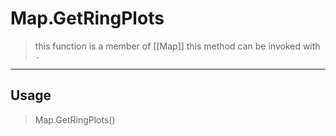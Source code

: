 # Map.GetRingPlots
> this function is a member of [[Map]]
> this method can be invoked with `.`
-----
## Usage
> Map.GetRingPlots()
